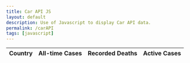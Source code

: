 ```yaml
---
title: Car API JS
layout: default
description: Use of Javascript to display Car API data.
permalink: /carAPI
tags: [javascript]
---
```


<head>
    <script src="https://ajax.googleapis.com/ajax/libs/jquery/3.6.0/jquery.min.js"></script>
</head>

<table>
  <thead>
  <tr>
    <th>Country</th>
    <th>All-time Cases</th>
    <th>Recorded Deaths</th>
    <th>Active Cases</th>
  </tr>
  </thead>
  <tbody id="result">
    <!-- generated rows -->
  </tbody>
</table>

<script>
const resultContainer = document.getElementById("result");         
const settings = {
    "async": true,
    "crossDomain": true,
    "url": "https://car-api2.p.rapidapi.com/api/models?sort=id&direction=asc&verbose=yes",
    "method": "GET",
    "headers": {
        "X-RapidAPI-Key": "df17610e35msh51d75ac58fb44f9p14c5f0jsn7d95a150e08b",
        "X-RapidAPI-Host": "car-api2.p.rapidapi.com"
    }
};             
$.ajax(settings).done(function (response) {
    console.log(response);
    for (var i = 0; i < response.length; i++) {
        const tr = document.createElement("tr");
        const newDataID= document.createElement("td");
        const newDataName = document.createElement("td");

        console.log(response[i]);
        console.log(response[i].make);
        newDataID.innerHTML = response[i].make.id;
        newDataName.innerHTML = response[i].make.name;
        tr.appendChild(newDataID);
        tr.appendChild(newDataName);
        resultContainer.appendChild(tr);

    }
    }
);
</script>

